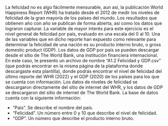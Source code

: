 La felicidad no es algo fácilmente mensurable, aun así, la publicación World Happiness Report
(WHR) ha tratado desde el 2012 de medir los niveles de felicidad de la gran mayoría de los países
del mundo. Los resultados que obtienen año con año se publican de forma abierta, así como los
datos que lograron capturar.
La variable de mayor interés para este ejercicio es el nivel general de felicidad por país, evaluado
en una escala del 0 al 10. Una de las variables que en dicho reporte han expuesto como relevante
para determinar la felicidad de una nación es su producto interno bruto, o gross domestic product
(GDP). Los datos de GDP por país se pueden descargar desde el sitio de The World Bank, una
institución financiera internacional.
En este caso, te presento un archivo de nombre “A1.2 Felicidad y GDP.csv” (que podrás
encontrar en la misma página de la plataforma donde descargaste esta plantilla), donde podrás
encontrar el nivel de felicidad del último reporte del WHR (2022) y el GDP (2020) de los países
para los que se cuenta con información. Los datos de niveles de felicidad se descargaron
directamente del sitio de internet del WHR, y los datos de GDP se descargaron del sitio de
internet de The World Bank.
La base de datos cuenta con la siguiente información:
- “Pais”. Se describe el nombre del país.
- “Felicidad”. Un número entre 0 y 10 que describe el nivel de felicidad.
- “GDP”. Un número que describe el producto interno bruto.
